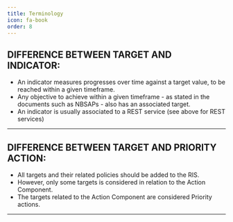 ```yaml
---
title: Terminology 
icon: fa-book
order: 8
---
```


## DIFFERENCE BETWEEN TARGET AND INDICATOR:

- An indicator measures progresses over time against a target value, to be reached within a given timeframe.
- Any objective to achieve within a given timeframe - as stated in the documents such as NBSAPs - also has an associated target. 
- An indicator is usually associated to a REST service (see above for REST services)

----

## DIFFERENCE BETWEEN TARGET AND PRIORITY ACTION:
- All targets and their related policies should be added to the RIS.	
- However, only some targets is considered in relation to the Action Component.
- The targets related to the Action Component are considered Priority actions.

----
